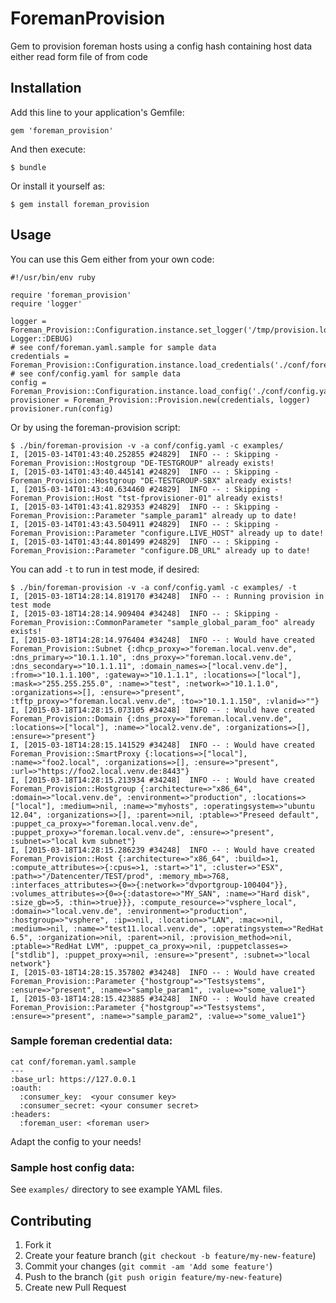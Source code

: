 # ForemanProvision

Gem to provision foreman hosts using a config hash containing host data either read form file of from code

## Installation

Add this line to your application's Gemfile:

    gem 'foreman_provision'

And then execute:

    $ bundle

Or install it yourself as:

    $ gem install foreman_provision

## Usage

You can use this Gem either from your own code:

    #!/usr/bin/env ruby

    require 'foreman_provision'
    require 'logger'

    logger = Foreman_Provision::Configuration.instance.set_logger('/tmp/provision.log', Logger::DEBUG)
    # see conf/foreman.yaml.sample for sample data
    credentials = Foreman_Provision::Configuration.instance.load_credentials('./conf/foreman.yaml')
    # see conf/config.yaml for sample data
    config = Foreman_Provision::Configuration.instance.load_config('./conf/config.yaml')
    provisioner = Foreman_Provision::Provision.new(credentials, logger)
    provisioner.run(config)

Or by using the foreman-provision script:

    $ ./bin/foreman-provision -v -a conf/config.yaml -c examples/
    I, [2015-03-14T01:43:40.252855 #24829]  INFO -- : Skipping - Foreman_Provision::Hostgroup "DE-TESTGROUP" already exists!
    I, [2015-03-14T01:43:40.445141 #24829]  INFO -- : Skipping - Foreman_Provision::Hostgroup "DE-TESTGROUP-SBX" already exists!
    I, [2015-03-14T01:43:40.634460 #24829]  INFO -- : Skipping - Foreman_Provision::Host "tst-fprovisioner-01" already exists!
    I, [2015-03-14T01:43:41.829353 #24829]  INFO -- : Skipping - Foreman_Provision::Parameter "sample_param1" already up to date!
    I, [2015-03-14T01:43:43.504911 #24829]  INFO -- : Skipping - Foreman_Provision::Parameter "configure.LIVE_HOST" already up to date!
    I, [2015-03-14T01:43:44.801499 #24829]  INFO -- : Skipping - Foreman_Provision::Parameter "configure.DB_URL" already up to date!

You can add ``-t`` to run in test mode, if desired:

    $ ./bin/foreman-provision -v -a conf/config.yaml -c examples/ -t
    I, [2015-03-18T14:28:14.819170 #34248]  INFO -- : Running provision in test mode
    I, [2015-03-18T14:28:14.909404 #34248]  INFO -- : Skipping - Foreman_Provision::CommonParameter "sample_global_param_foo" already exists!
    I, [2015-03-18T14:28:14.976404 #34248]  INFO -- : Would have created Foreman_Provision::Subnet {:dhcp_proxy=>"foreman.local.venv.de", :dns_primary=>"10.1.1.10", :dns_proxy=>"foreman.local.venv.de", :dns_secondary=>"10.1.1.11", :domain_names=>["local.venv.de"], :from=>"10.1.1.100", :gateway=>"10.1.1.1", :locations=>["local"], :mask=>"255.255.255.0", :name=>"test", :network=>"10.1.1.0", :organizations=>[], :ensure=>"present", :tftp_proxy=>"foreman.local.venv.de", :to=>"10.1.1.150", :vlanid=>""}
    I, [2015-03-18T14:28:15.073105 #34248]  INFO -- : Would have created Foreman_Provision::Domain {:dns_proxy=>"foreman.local.venv.de", :locations=>["local"], :name=>"local2.venv.de", :organizations=>[], :ensure=>"present"}
    I, [2015-03-18T14:28:15.141529 #34248]  INFO -- : Would have created Foreman_Provision::SmartProxy {:locations=>["local"], :name=>"foo2.local", :organizations=>[], :ensure=>"present", :url=>"https://foo2.local.venv.de:8443"}
    I, [2015-03-18T14:28:15.213934 #34248]  INFO -- : Would have created Foreman_Provision::Hostgroup {:architecture=>"x86_64", :domain=>"local.venv.de", :environment=>"production", :locations=>["local"], :medium=>nil, :name=>"myhosts", :operatingsystem=>"ubuntu 12.04", :organizations=>[], :parent=>nil, :ptable=>"Preseed default", :puppet_ca_proxy=>"foreman.local.venv.de", :puppet_proxy=>"foreman.local.venv.de", :ensure=>"present", :subnet=>"local kvm subnet"}
    I, [2015-03-18T14:28:15.286239 #34248]  INFO -- : Would have created Foreman_Provision::Host {:architecture=>"x86_64", :build=>1, :compute_attributes=>{:cpus=>1, :start=>"1", :cluster=>"ESX", :path=>"/Datencenter/TEST/prod", :memory_mb=>768, :interfaces_attributes=>{0=>{:network=>"dvportgroup-100404"}}, :volumes_attributes=>{0=>{:datastore=>"MY_SAN", :name=>"Hard disk", :size_gb=>5, :thin=>true}}}, :compute_resource=>"vsphere_local", :domain=>"local.venv.de", :environment=>"production", :hostgroup=>"vsphere", :ip=>nil, :location=>"LAN", :mac=>nil, :medium=>nil, :name=>"test11.local.venv.de", :operatingsystem=>"RedHat 6.5", :organization=>nil, :parent=>nil, :provision_method=>nil, :ptable=>"RedHat LVM", :puppet_ca_proxy=>nil, :puppetclasses=>["stdlib"], :puppet_proxy=>nil, :ensure=>"present", :subnet=>"local network"}
    I, [2015-03-18T14:28:15.357802 #34248]  INFO -- : Would have created Foreman_Provision::Parameter {"hostgroup"=>"Testsystems", :ensure=>"present", :name=>"sample_param1", :value=>"some_value1"}
    I, [2015-03-18T14:28:15.423885 #34248]  INFO -- : Would have created Foreman_Provision::Parameter {"hostgroup"=>"Testsystems", :ensure=>"present", :name=>"sample_param2", :value=>"some_value1"}

### Sample foreman credential data:

    cat conf/foreman.yaml.sample
    ---
    :base_url: https://127.0.0.1
    :oauth:
      :consumer_key:  <your consumer key>
      :consumer_secret: <your consumer secret>
    :headers:
      :foreman_user: <foreman user>

Adapt the config to your needs!


### Sample host config data:

See ``examples/`` directory to see example YAML files.


## Contributing

1. Fork it
2. Create your feature branch (`git checkout -b feature/my-new-feature`)
3. Commit your changes (`git commit -am 'Add some feature'`)
4. Push to the branch (`git push origin feature/my-new-feature`)
5. Create new Pull Request
